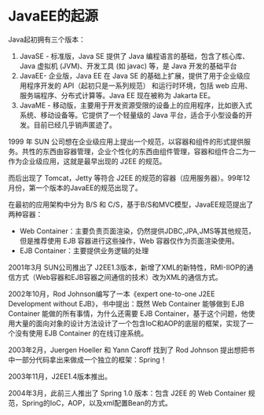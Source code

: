 # JavaEE的起源

Java起初拥有三个版本：

1. JavaSE - 标准版，Java SE 提供了 Java 编程语言的基础，包含了核心库、Java 虚拟机 (JVM)、开发工具 (如 javac) 等，是 Java 开发的基础平台
2. JavaEE- 企业版，Java EE 在 Java SE 的基础上扩展，提供了用于企业级应用程序开发的 API（起初只是一系列规范） 和运行时环境，包括 web 应用、服务端程序、分布式计算等。Java EE 现在被称为 Jakarta EE。
3. JavaME - 移动版，主要用于开发资源受限的设备上的应用程序，比如嵌入式系统、移动设备等。它提供了一个轻量级的 Java 平台，适合于小型设备的开发。目前已经几乎销声匿迹了。

1999 年 SUN 公司想在企业级应用上提出一个规范，以容器和组件的形式提供服务。共性的东西由容器管理，企业个性化的东西由组件管理，容器和组件合二为一作为企业级应用，这就是最早出现的 J2EE 的规范。

而后出现了 Tomcat，Jetty 等符合 J2EE 的规范的容器（应用服务器）。99年12月份，第一个版本的JavaEE的规范出现了。

在最初的应用架构中分为 B/S 和 C/S，基于B/S和MVC模型，JavaEE规范提出了两种容器：

- Web Container：主要负责页面渲染，仍然提供JDBC,JPA,JMS等其他规范，但是推荐使用 EJB 容器进行这些操作，Web 容器仅作为页面渲染使用。
- EJB Container：主要提供业务逻辑的处理

2001年3月 SUN公司推出了 J2EE1.3版本，新增了XML的新特性，RMI-IIOP的通信方式（Web容器和EJB容器之间通信的技术）改为XML的通信方式。

2002年10月，Rod Johnson编写了一本《expert one-to-one J2EE Development without EJB》，书中提出：既然 Web Container 能够做到 EJB Container 能做的所有事情，为什么还需要 EJB Container，基于这个问题，他使用大量的面向对象的设计方法设计了一个包含IoC和AOP的底层的框架，实现了一个没有使用 EJB Container 的在线订座系统。

2003年2月，Juergen Hoeller 和 Yann Caroff 找到了 Rod Johnson 提出想把书中一部分代码拿出来做成一个独立的框架：Spring！

2003年11月，J2EE1.4版本推出。

2004年3月，此前三人推出了 Spring 1.0 版本：包含 J2EE 的 Web Container 规范，Spring的IoC，AOP，以及xml配置Bean的方式。



